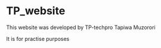 # TP_website


This website was developed by TP-techpro Tapiwa Muzorori

It is for practise purposes